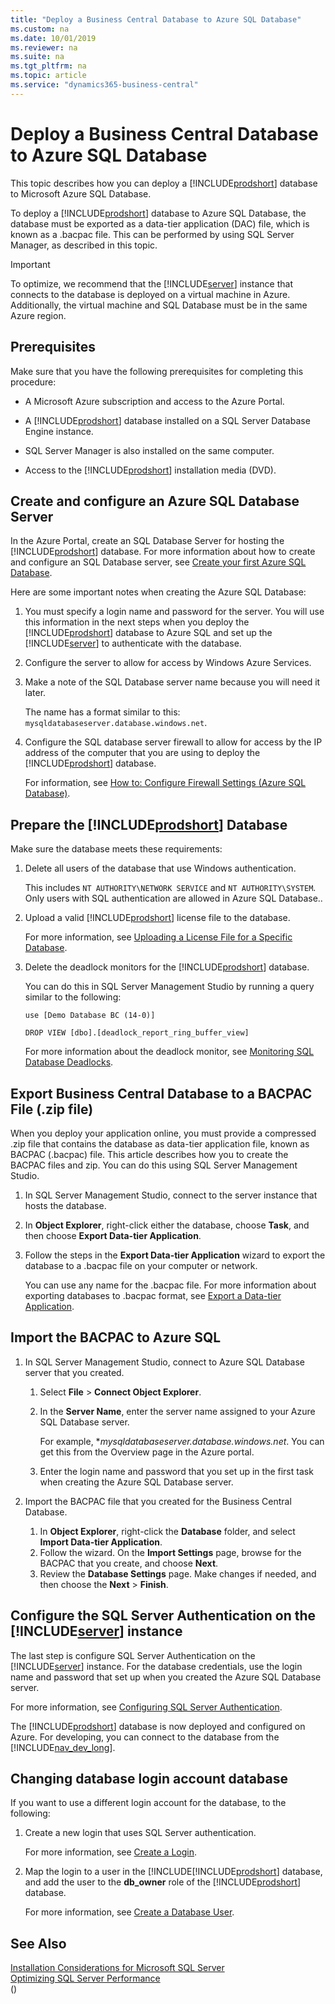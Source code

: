 ```yaml
---
title: "Deploy a Business Central Database to Azure SQL Database"
ms.custom: na
ms.date: 10/01/2019
ms.reviewer: na
ms.suite: na
ms.tgt_pltfrm: na
ms.topic: article
ms.service: "dynamics365-business-central"
---
```

# Deploy a Business Central Database to Azure SQL Database
This topic describes how you can deploy a [!INCLUDE[prodshort](../developer/includes/prodshort.md)] database to Microsoft Azure SQL Database.  

To deploy a [!INCLUDE[prodshort](../developer/includes/prodshort.md)] database to Azure SQL Database, the database must be exported as a data-tier application \(DAC\) file, which is known as a .bacpac file. This can be performed by using SQL Server Manager, as described in this topic.  

> [!IMPORTANT]  
>  To optimize, we recommend that the [!INCLUDE[server](../developer/includes/server.md)] instance that connects to the database is deployed on a virtual machine in Azure. Additionally, the virtual machine and SQL Database must be in the same Azure region.  

## Prerequisites

Make sure that you have the following prerequisites for completing this procedure:

-   A Microsoft Azure subscription and access to the Azure Portal.  

-   A [!INCLUDE[prodshort](../developer/includes/prodshort.md)] database  installed on a SQL Server Database Engine instance.

-   SQL Server Manager is also installed on the same computer.    

-   Access to the [!INCLUDE[prodshort](../developer/includes/prodshort.md)] installation media \(DVD\).  


## Create and configure an Azure SQL Database Server  

In the Azure Portal, create an SQL Database Server for hosting the [!INCLUDE[prodshort](../developer/includes/prodshort.md)] database. For more information about how to create and configure an SQL Database server, see [Create your first Azure SQL Database](https://azure.microsoft.com/en-us/documentation/articles/sql-database-get-started/).

Here are some important notes when creating the Azure SQL Database:

1.  You must specify a login name and password for the server. You will use this information in the next steps when you deploy the [!INCLUDE[prodshort](../developer/includes/prodshort.md)] database to Azure SQL and set up the [!INCLUDE[server](../developer/includes/server.md)] to authenticate with the database.  

2.  Configure the server to allow for access by Windows Azure Services.  

3. Make a note of the SQL Database server name because you will need it later.

    The name has a format similar to this: `mysqldatabaseserver.database.windows.net`.

4.  Configure the SQL database server firewall to allow for access by the IP address of the computer that you are using to deploy the [!INCLUDE[prodshort](../developer/includes/prodshort.md)] database.

    For information, see [How to: Configure Firewall Settings \(Azure SQL Database\)](https://azure.microsoft.com/en-us/documentation/articles/sql-database-configure-firewall-settings/).


## Prepare the [!INCLUDE[prodshort](../developer/includes/prodshort.md)]  Database

Make sure the database meets these requirements:

1. Delete all users of the database that use Windows authentication.

    This includes `NT AUTHORITY\NETWORK SERVICE` and `NT AUTHORITY\SYSTEM`. Only users with SQL authentication are allowed in Azure SQL Database..

2. Upload a valid [!INCLUDE[prodshort](../developer/includes/prodshort.md)] license file to the database.

    For more information, see [Uploading a License File for a Specific Database](../cside/cside-upload-license-file.md#UploadtoDatabase).
3. Delete the deadlock monitors for the [!INCLUDE[prodshort](../developer/includes/prodshort.md)] database.

    You can do this in SQL Server Management Studio by running a query similar to the following:
            
    ```
    use [Demo Database BC (14-0)]
        
    DROP VIEW [dbo].[deadlock_report_ring_buffer_view]
    ```
    For more information about the deadlock monitor, see [Monitoring SQL Database Deadlocks](../administration/monitor-database-deadlocks.md).

## Export Business Central Database to a BACPAC File (.zip file)

When you deploy your application online, you must provide a compressed .zip file that contains the database as data-tier application file, known as BACPAC (.bacpac) file. This article describes how you to create the BACPAC files and zip. You can do this using SQL Server Management Studio.

1.	In SQL Server Management Studio, connect to the server instance that hosts the database.
2.	In **Object Explorer**, right-click either the database, choose **Task**, and then choose **Export Data-tier Application**.
3.	Follow the steps in the **Export Data-tier Application** wizard to export the database to a .bacpac file on your computer or network.

    You can use any name for the .bacpac file.
    For more information about exporting databases to .bacpac format, see [Export a Data-tier Application](https://msdn.microsoft.com/en-us/library/Hh213241.aspx). 

## Import the BACPAC to Azure SQL

1.	In SQL Server Management Studio, connect to Azure SQL Database server that you created.

    1. Select **File** > **Connect Object Explorer**.
    2. In the **Server Name**, enter the server name assigned to your Azure SQL Database server.

        For example, **mysqldatabaseserver.database.windows.net*. You can get this from the Overview page in the Azure portal.
    3. Enter the login name and password that you set up in the first task when creating the Azure SQL Database server.

2. Import the BACPAC file that you created for the Business Central Database.

    1. In **Object Explorer**, right-click the **Database** folder, and select **Import Data-tier Application**.
    2. Follow the wizard. On the **Import Settings** page, browse for the BACPAC that you create, and choose **Next**.
    3. Review the **Database Settings** page. Make changes if needed, and then choose the **Next** > **Finish**.

## Configure the SQL Server Authentication on the [!INCLUDE[server](../developer/includes/server.md)] instance

The last step is configure SQL Server Authentication on the [!INCLUDE[server](../developer/includes/server.md)] instance. For the database credentials, use the login name and password that set up when you created the Azure SQL Database server. 

For more information, see [Configuring SQL Server Authentication](../administration/configure-sql-server-authentication.md#ConfigNavServer).


The [!INCLUDE[prodshort](../developer/includes/prodshort.md)] database is now deployed and configured on Azure. For developing, you can connect to the database from the [!INCLUDE[nav_dev_long](../developer/includes/nav_dev_long_md.md)].

## Changing database login account database

If you want to use a different login account for the database, to the following:

1. Create a new login that uses SQL Server authentication.  
  
     For more information, see [Create a Login](http://msdn.microsoft.com/en-us/library/aa337562.aspx).  
  
2.  Map the login to a user in the [!INCLUDE[!INCLUDE[prodshort](../developer/includes/prodshort.md)] database, and add the user to the **db\_owner** role of the [!INCLUDE[prodshort](../developer/includes/prodshort.md)] database.  
  
     For more information, see [Create a Database User](http://msdn.microsoft.com/en-us/library/aa337545.aspx).  

## See Also

[Installation Considerations for Microsoft SQL Server](installation-considerations-for-microsoft-sql-server.md)  
[Optimizing SQL Server Performance](../administration/optimize-sql-server-performance.md)  
()
 

